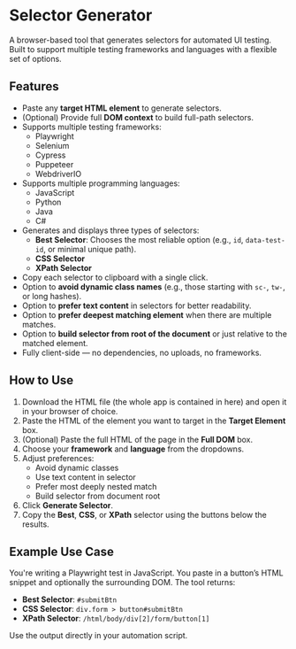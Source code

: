# Selector Generator

A browser-based tool that generates selectors for automated UI testing. Built to support multiple testing frameworks and languages with a flexible set of options.

## Features

- Paste any **target HTML element** to generate selectors.
- (Optional) Provide full **DOM context** to build full-path selectors.
- Supports multiple testing frameworks:
  - Playwright
  - Selenium
  - Cypress
  - Puppeteer
  - WebdriverIO
- Supports multiple programming languages:
  - JavaScript
  - Python
  - Java
  - C#
- Generates and displays three types of selectors:
  - **Best Selector**: Chooses the most reliable option (e.g., `id`, `data-test-id`, or minimal unique path).
  - **CSS Selector**
  - **XPath Selector**
- Copy each selector to clipboard with a single click.
- Option to **avoid dynamic class names** (e.g., those starting with `sc-`, `tw-`, or long hashes).
- Option to **prefer text content** in selectors for better readability.
- Option to **prefer deepest matching element** when there are multiple matches.
- Option to **build selector from root of the document** or just relative to the matched element.
- Fully client-side — no dependencies, no uploads, no frameworks.

## How to Use

1. Download the HTML file (the whole app is contained in here) and open it in your browser of choice.
2. Paste the HTML of the element you want to target in the **Target Element** box.
3. (Optional) Paste the full HTML of the page in the **Full DOM** box.
4. Choose your **framework** and **language** from the dropdowns.
5. Adjust preferences:
   - Avoid dynamic classes
   - Use text content in selector
   - Prefer most deeply nested match
   - Build selector from document root
6. Click **Generate Selector**.
7. Copy the **Best**, **CSS**, or **XPath** selector using the buttons below the results.

## Example Use Case

You're writing a Playwright test in JavaScript. You paste in a button’s HTML snippet and optionally the surrounding DOM. The tool returns:

- **Best Selector**: `#submitBtn`
- **CSS Selector**: `div.form > button#submitBtn`
- **XPath Selector**: `/html/body/div[2]/form/button[1]`

Use the output directly in your automation script.
